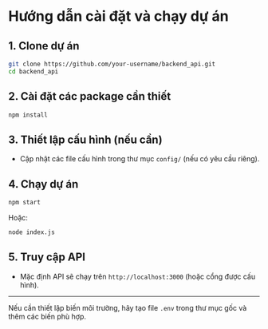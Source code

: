 # Hướng dẫn cài đặt và chạy dự án

## 1. Clone dự án

```bash
git clone https://github.com/your-username/backend_api.git
cd backend_api
```

## 2. Cài đặt các package cần thiết

```bash
npm install
```

## 3. Thiết lập cấu hình (nếu cần)

- Cập nhật các file cấu hình trong thư mục `config/` (nếu có yêu cầu riêng).

## 4. Chạy dự án

```bash
npm start
```
Hoặc:
```bash
node index.js
```

## 5. Truy cập API

- Mặc định API sẽ chạy trên `http://localhost:3000` (hoặc cổng được cấu hình).

---

Nếu cần thiết lập biến môi trường, hãy tạo file `.env` trong thư mục gốc và thêm các biến phù hợp.